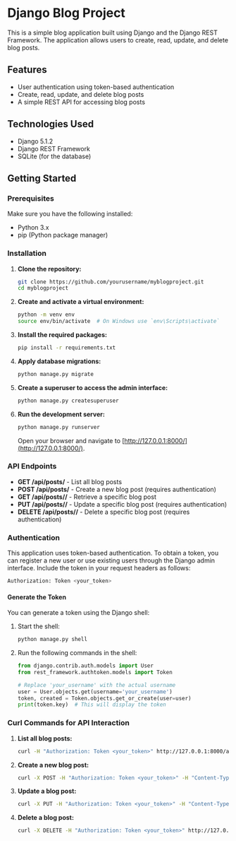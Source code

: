 # Django Blog Project

This is a simple blog application built using Django and the Django REST Framework. The application allows users to create, read, update, and delete blog posts.

## Features

- User authentication using token-based authentication
- Create, read, update, and delete blog posts
- A simple REST API for accessing blog posts

## Technologies Used

- Django 5.1.2
- Django REST Framework
- SQLite (for the database)

## Getting Started

### Prerequisites

Make sure you have the following installed:

- Python 3.x
- pip (Python package manager)

### Installation

1. **Clone the repository:**
   ```bash
   git clone https://github.com/yourusername/myblogproject.git
   cd myblogproject
   ```

2. **Create and activate a virtual environment:**
   ```bash
   python -m venv env
   source env/bin/activate  # On Windows use `env\Scripts\activate`
   ```

3. **Install the required packages:**
   ```bash
   pip install -r requirements.txt
   ```

4. **Apply database migrations:**
   ```bash
   python manage.py migrate
   ```

5. **Create a superuser to access the admin interface:**
   ```bash
   python manage.py createsuperuser
   ```

6. **Run the development server:**
   ```bash
   python manage.py runserver
   ```

   Open your browser and navigate to [http://127.0.0.1:8000/](http://127.0.0.1:8000/).

### API Endpoints

- **GET /api/posts/** - List all blog posts
- **POST /api/posts/** - Create a new blog post (requires authentication)
- **GET /api/posts/<id>/** - Retrieve a specific blog post
- **PUT /api/posts/<id>/** - Update a specific blog post (requires authentication)
- **DELETE /api/posts/<id>/** - Delete a specific blog post (requires authentication)

### Authentication

This application uses token-based authentication. To obtain a token, you can register a new user or use existing users through the Django admin interface. Include the token in your request headers as follows:

```bash
Authorization: Token <your_token>
```

#### Generate the Token

You can generate a token using the Django shell:

1. Start the shell:
   ```bash
   python manage.py shell
   ```

2. Run the following commands in the shell:
   ```python
   from django.contrib.auth.models import User
   from rest_framework.authtoken.models import Token

   # Replace 'your_username' with the actual username
   user = User.objects.get(username='your_username')  
   token, created = Token.objects.get_or_create(user=user)
   print(token.key)  # This will display the token
   ```

### Curl Commands for API Interaction

1. **List all blog posts:**
   ```bash
   curl -H "Authorization: Token <your_token>" http://127.0.0.1:8000/api/posts/
   ```

2. **Create a new blog post:**
   ```bash
   curl -X POST -H "Authorization: Token <your_token>" -H "Content-Type: application/json" -d '{"title": "My New Blog Post", "content": "This is the content of my new blog post."}' http://127.0.0.1:8000/api/posts/
   ```

3. **Update a blog post:**
   ```bash
   curl -X PUT -H "Authorization: Token <your_token>" -H "Content-Type: application/json" -d '{"title": "My Updated Blog Post", "content": "This is the updated content of my new blog post."}' http://127.0.0.1:8000/api/posts/<id>/
   ```

4. **Delete a blog post:**
   ```bash
   curl -X DELETE -H "Authorization: Token <your_token>" http://127.0.0.1:8000/api/posts/<id>/
   ```
